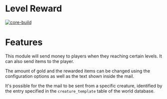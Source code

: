 # Level Reward
[![core-build](https://github.com/tkn963/mod-levelreward/workflows/core-build/badge.svg?branch=master&event=push)](https://github.com/tkn963/mod-levelreward/actions?query=workflow%3Acore-build+branch%3Amaster+event%3Apush)

# Features
This module will send money to players when they reaching certain levels. It can also send items to the player.

The amount of gold and the rewarded items can be changed using the configuration options as well as the text shown inside the mail.

It's possible for the the mail to be sent from a specific creature, identified by the entry specified in the `creature_template` table of the world database.
